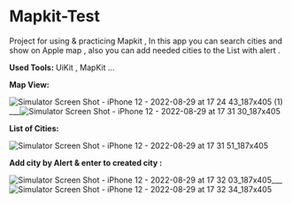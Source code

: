 # Mapkit-Test

Project for using & practicing Mapkit , In this app you can search cities and show on Apple map , also you can add needed cities to the List with alert .

__Used Tools:__ 
UiKit ,  MapKit ... 


__Map View:__


![Simulator Screen Shot - iPhone 12 - 2022-08-29 at 17 24 43_187x405 (1)](https://user-images.githubusercontent.com/112332266/187202773-fe063c7f-c61b-4b25-b417-465d62587b36.png)___![Simulator Screen Shot - iPhone 12 - 2022-08-29 at 17 31 30_187x405](https://user-images.githubusercontent.com/112332266/187202798-b97e371b-57ee-4d53-8ac2-83161c55f109.png)

__List of Cities:__

![Simulator Screen Shot - iPhone 12 - 2022-08-29 at 17 31 51_187x405](https://user-images.githubusercontent.com/112332266/187202896-f9ebacf2-2b68-4ada-a7c8-3325db411bf4.png)

__Add city by Alert & enter to created city :__

![Simulator Screen Shot - iPhone 12 - 2022-08-29 at 17 32 03_187x405](https://user-images.githubusercontent.com/112332266/187202938-c5d9d70f-2d8b-462f-9a3a-2ff4dc0c824b.png)___![Simulator Screen Shot - iPhone 12 - 2022-08-29 at 17 32 34_187x405](https://user-images.githubusercontent.com/112332266/187203056-b195b14c-68e9-4759-8fce-5fb25c2f75d9.png)


